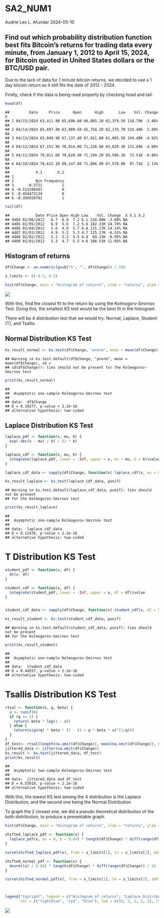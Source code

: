 SA2_NUM1
================
Audrie Lex L. Afundar
2024-05-10

## Find out which probability distribution function best fits Bitcoin’s returns for trading data every minute, from January 1, 2012 to April 15, 2024, for Bitcoin quoted in United States dollars or the BTC/USD pair.

Due to the lack of data for 1 minute bitcoin returns, we decided to use
a 1 day bitcoin return so it still fits the date of 2012 - 2024.

Firstly, check if the data is being read properly by checking head and
tail:

``` r
head(df)
```

    ##         Date     Price      Open      High       Low    Vol. Change  X
    ## 1 04/15/2024 63,411.90 65,696.60 66,805.10 62,379.50 118.79K -3.48% NA
    ## 2 04/14/2024 65,697.40 63,909.50 65,758.20 62,174.70 134.40K  2.89% NA
    ## 3 04/13/2024 63,849.90 67,137.40 67,921.00 61,065.50 149.48K -4.92% NA
    ## 4 04/12/2024 67,151.90 70,014.90 71,226.90 65,829.30 131.84K -4.08% NA
    ## 5 04/11/2024 70,011.60 70,620.40 71,249.20 69,586.10  72.51K -0.86% NA
    ## 6 04/10/2024 70,622.10 69,147.80 71,086.90 67,570.00  97.71K  2.13% NA
    ##            X.1       X.2
    ## 1                       
    ## 2          Bin Frequency
    ## 3      -0.5721         1
    ## 4 -0.513286567         0
    ## 5 -0.454473134         0
    ## 6 -0.395659701         1

``` r
tail(df)
```

    ##            Date Price Open High Low    Vol. Change  X X.1 X.2
    ## 4484 01/06/2012   6.7  6.9  7.2 6.1 218.08K -3.60% NA        
    ## 4485 01/05/2012   6.9  5.6  7.2 5.6 182.33K 24.78% NA        
    ## 4486 01/04/2012   5.6  4.9  5.7 4.8 131.17K 14.14% NA        
    ## 4487 01/03/2012   4.9  5.2  5.3 4.7 125.17K -6.51% NA        
    ## 4488 01/02/2012   5.2  5.3  5.5 4.8  69.15K -0.95% NA        
    ## 4489 01/01/2012   5.3  4.7  5.5 4.6 108.51K 11.65% NA

## Histogram of returns

``` r
df$Change <- as.numeric(gsub("%", "", df$Change)) / 100

x_limits <- c(-0.3, 0.3)

hist(df$Change, main = "Histogram of returns", xlab = "returns", ylab = "Frequency", col = "lightblue", breaks = 500, xlim = x_limits)
```

![](SA2_Num1_Afundar_Rodillas_files/figure-gfm/unnamed-chunk-2-1.png)<!-- -->

With this, find the closest fit to the return by using the
Kolmogorv-Smirnov Test. Doing this, the smallest KS test would be the
best fit in the histogram.

There will be 4 distribution test that we would try: Normal, Laplace,
Student (T), and Tsallis.

## Normal Distribution KS Test

``` r
ks_result_normal <- ks.test(df$Change, "pnorm", mean = mean(df$Change), sd = sd(df$Change))
```

    ## Warning in ks.test.default(df$Change, "pnorm", mean = mean(df$Change), sd =
    ## sd(df$Change)): ties should not be present for the Kolmogorov-Smirnov test

``` r
print(ks_result_normal)
```

    ## 
    ##  Asymptotic one-sample Kolmogorov-Smirnov test
    ## 
    ## data:  df$Change
    ## D = 0.19277, p-value < 2.2e-16
    ## alternative hypothesis: two-sided

## Laplace Distribution KS Test

``` r
laplace_pdf <- function(x, mu, b) {
  exp(-abs(x - mu) / b) / (2 * b)
}

laplace_cdf <- function(x, mu, b) {
  integrate(laplace_pdf, lower = -Inf, upper = x, mu = mu, b = b)$value
}

laplace_cdf_data <- sapply(df$Change, function(x) laplace_cdf(x, mu = 0, b = 0.04))

ks_result_laplace <- ks.test(laplace_cdf_data, punif)
```

    ## Warning in ks.test.default(laplace_cdf_data, punif): ties should not be present
    ## for the Kolmogorov-Smirnov test

``` r
print(ks_result_laplace)
```

    ## 
    ##  Asymptotic one-sample Kolmogorov-Smirnov test
    ## 
    ## data:  laplace_cdf_data
    ## D = 0.12476, p-value < 2.2e-16
    ## alternative hypothesis: two-sided

# T Distribution KS Test

``` r
student_pdf <- function(x, df) {
  dt(x, df)
}

student_cdf <- function(x, df) {
  integrate(student_pdf, lower = -Inf, upper = x, df = df)$value
}


student_cdf_data <- sapply(df$Change, function(x) student_cdf(x, df = 5))

ks_result_student <- ks.test(student_cdf_data, punif)
```

    ## Warning in ks.test.default(student_cdf_data, punif): ties should not be present
    ## for the Kolmogorov-Smirnov test

``` r
print(ks_result_student)
```

    ## 
    ##  Asymptotic one-sample Kolmogorov-Smirnov test
    ## 
    ## data:  student_cdf_data
    ## D = 0.44557, p-value < 2.2e-16
    ## alternative hypothesis: two-sided

# Tsallis Distribution KS Test

``` r
rtsal <- function(n, q, beta) {
  u <- runif(n)
  if (q == 1) {
    return(-beta * log(1 - u))
  } else {
    return(sign(q) * beta * (1 - (1 + q * beta * u)^(1/q)))
  }
}
df_test<- rtsal(length(na.omit(df$Change)), mean(na.omit(df$Change)), sd(na.omit(df$Change)))
jittered_data <- jitter(na.omit(df$Change))
ks_result <- ks.test(jittered_data, df_test)
print(ks_result)
```

    ## 
    ##  Asymptotic two-sample Kolmogorov-Smirnov test
    ## 
    ## data:  jittered_data and df_test
    ## D = 0.53018, p-value < 2.2e-16
    ## alternative hypothesis: two-sided

With this, the lowest KS test among the 4 distribution is the Laplace
Distribution, and the second one being the Normal Distribution

To graph the 2 closest one, we did a pseudo theoretical distribution of
the both distribution, to produce a presentable graph.

``` r
hist(df$Change, main = "Histogram of returns", xlab = "returns", ylab = "Frequency", col = "lightblue", breaks = 500, xlim = x_limits)

shifted_laplace_pdf <- function(x) {
  laplace_pdf(x, mu = 0, b = 0.04) * length(df$Change) * diff(range(df$Change)) / 250
}

curve(shifted_laplace_pdf(x), from = x_limits[1], to = x_limits[2], add = TRUE, col = "red", lwd = 2)

shifted_normal_pdf <- function(x) {
  dnorm((x) / 0.06) * length(df$Change) * diff(range(df$Change)) / 10
}

curve(shifted_normal_pdf(x), from = x_limits[1], to = x_limits[2], add = TRUE, col = "blue", lwd = 2)



legend("topright", legend = c("Histogram of returns", "Laplace Distribution", "Normal Distribution"), 
       col = c("lightblue", "red", "blue"), lwd = c(10, 2, 2, 2, 2), lty = c(1, 1, 1, 1, 1), cex = 0.8)
```

![](SA2_Num1_Afundar_Rodillas_files/figure-gfm/unnamed-chunk-7-1.png)<!-- -->
